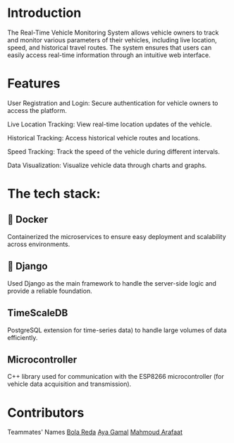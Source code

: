 # Introduction 
The Real-Time Vehicle Monitoring System allows vehicle owners to track and monitor various parameters of their vehicles,
including live location, speed, and historical travel routes. The system ensures that users can easily access real-time 
information through an intuitive web interface.
# Features
User Registration and Login: Secure authentication for vehicle owners to access the platform.

Live Location Tracking: View real-time location updates of the vehicle.

Historical Tracking: Access historical vehicle routes and locations.

Speed Tracking: Track the speed of the vehicle during different intervals.

Data Visualization: Visualize vehicle data through charts and graphs.
# The tech stack:
## 🐳 Docker 
Containerized the microservices to ensure easy deployment and scalability across environments.
## 🐍 Django
Used Django as the main framework to handle the server-side logic and provide a reliable foundation.
## TimeScaleDB
PostgreSQL extension for time-series data) to handle large volumes of data efficiently.
## Microcontroller
C++ library used for communication with the ESP8266 microcontroller (for vehicle data acquisition and transmission).
# Contributors
Teammates' Names [Bola Reda](https://www.linkedin.com/in/pola-reda-a912b5236/) [Aya Gamal](https://www.linkedin.com/in/aya-gamal-113a1321b/) [Mahmoud Arafaat](https://www.linkedin.com/in/mahmoud-arafat-934510274/) 
